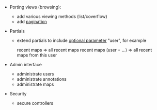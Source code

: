 - Porting views (browsing):
  - add various viewing methods (list/coverflow)
  - add [pagination](https://github.com/mislav/will_paginate)

- Partials
  - extend partials to include [optional parameter](http://stackoverflow.com/questions/2385525/how-to-have-an-optional-local-variable-in-a-partial-template-in-rails) "user", for example

    recent maps => all recent maps
    recent maps (user = ...) => all recent maps from this user
    
  
- Admin interface
  - administrate users
  - administrate annotations
  - administrate maps

- Security
  - secure controllers